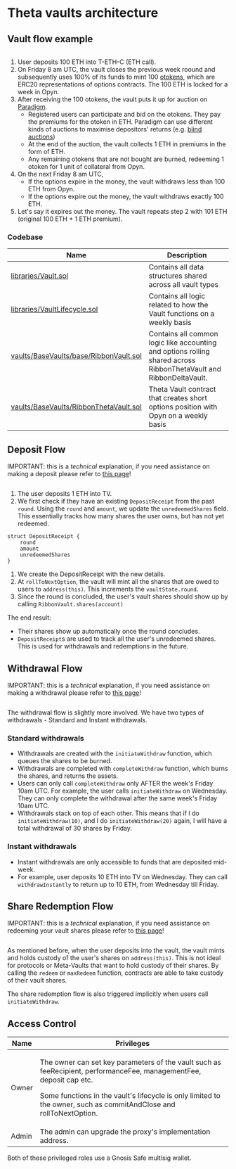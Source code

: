 # Theta vaults architecture

## Vault flow example

<figure><img src="../.gitbook/assets/1663452578-picsay.jpg" alt=""><figcaption></figcaption></figure>

1. User deposits 100 ETH into T-ETH-C (ETH call).
2. On Friday 8 am UTC, the vault closes the previous week roound and subsequently uses 100% of its funds to mint 100 [otokens](https://opyn.gitbook.io/opyn/contracts/otoken), which are ERC20 representations of options contracts. The 100 ETH is locked for a week in Opyn.
3. After receiving the 100 otokens, the vault puts it up for auction on [Paradigm](how-to-participate-in-paradigm-auctions.md).
   * Registered users can participate and bid on the otokens. They pay the premiums for the otoken in ETH. Paradigm can use different kinds of auctions to maximise depositors' returns (e.g. [blind auctions](https://en.wikipedia.org/wiki/First-price\_sealed-bid\_auction))
   * At the end of the auction, the vault collects 1 ETH in premiums in the form of ETH.
   * Any remaining otokens that are not bought are burned, redeeming 1 otoken for 1 unit of collateral from Opyn.
4. On the next Friday 8 am UTC,
   * If the options expire in the money, the vault withdraws less than 100 ETH from Opyn.
   * If the options expire out the money, the vault withdraws exactly 100 ETH.
5. Let's say it expires out the money. The vault repeats step 2 with 101 ETH (original 100 ETH + 1 ETH premium).

### Codebase

| Name                                                                                                                                               | Description                                                                                                        |
| -------------------------------------------------------------------------------------------------------------------------------------------------- | ------------------------------------------------------------------------------------------------------------------ |
| [libraries/Vault.sol](https://github.com/ribbon-finance/ribbon-v2/blob/master/contracts/libraries/Vault.sol)                                       | Contains all data structures shared across all vault types                                                         |
| [libraries/VaultLifecycle.sol](https://github.com/ribbon-finance/ribbon-v2/blob/master/contracts/libraries/VaultLifecycle.sol)                     | Contains all logic related to how the Vault functions on a weekly basis                                            |
| [vaults/BaseVaults/base/RibbonVault.sol](https://github.com/ribbon-finance/ribbon-v2/blob/master/contracts/vaults/BaseVaults/base/RibbonVault.sol) | Contains all common logic like accounting and options rolling shared across RibbonThetaVault and RibbonDeltaVault. |
| [vaults/BaseVaults/RibbonThetaVault.sol](https://github.com/ribbon-finance/ribbon-v2/blob/master/contracts/vaults/BaseVaults/RibbonThetaVault.sol) | Theta Vault contract that creates short options position with Opyn on a weekly basis                               |

## Deposit Flow

IMPORTANT: this is a _technical_ explanation, if you need assistance on making a deposit please refer to [this page](how-to-deposit.md)!

<figure><img src="../.gitbook/assets/1663452248-picsay.jpg" alt=""><figcaption></figcaption></figure>

1. The user deposits 1 ETH into TV.
2. We first check if they have an existing `DepositReceipt` from the past `round`. Using the `round` and `amount`, we update the `unredeemedShares` field. This essentially tracks how many shares the user owns, but has not yet redeemed.

```
struct DepositReceipt {
	round
	amount
	unredeemedShares
}
```

1. We create the DepositReceipt with the new details.
2. At `rollToNextOption`, the vault will mint all the shares that are owed to users to `address(this)`. This increments the `vaultState.round`.
3. Since the round is concluded, the user's vault shares should show up by calling `RibbonVault.shares(account)`

The end result:

* Their shares show up automatically once the round concludes.
* `DepositReceipt`s are used to track all the user's unredeemed shares. This is used for withdrawals and redemptions in the future.

## Withdrawal Flow

IMPORTANT: this is a _technical_ explanation, if you need assistance on making a withdrawal please refer to [this page](how-to-withdraw.md)!

<figure><img src="../.gitbook/assets/Ribbon_v2_(5).png" alt=""><figcaption></figcaption></figure>

The withdrawal flow is slightly more involved. We have two types of withdrawals - Standard and Instant withdrawals.

### **Standard withdrawals**

* Withdrawals are created with the `initiateWithdraw` function, which queues the shares to be burned.
* Withdrawals are completed with `completeWithdraw` function, which burns the shares, and returns the assets.
* Users can only call `completeWithdraw` only AFTER the week's Friday 10am UTC. For example, the user calls `initiateWithdraw` on Wednesday. They can only complete the withdrawal after the same week's Friday 10am UTC.
* Withdrawals stack on top of each other. This means that if I do `initiateWithdraw(10)`, and I do `initiateWithdraw(20)` again, I will have a total withdrawal of 30 shares by Friday.

### **Instant withdrawals**

* Instant withdrawals are only accessible to funds that are deposited mid-week.
* For example, user deposits 10 ETH into TV on Wednesday. They can call `withdrawInstantly` to return up to 10 ETH, from Wednesday till Friday.

## Share Redemption Flow

IMPORTANT: this is a _technical_ explanation, if you need assistance on redeeming your vault shares please refer to [this page](how-to-transfer-vault-positions.md)!

<figure><img src="../.gitbook/assets/Ribbon_v2_(7).png" alt=""><figcaption></figcaption></figure>

As mentioned before, when the user deposits into the vault, the vault mints and holds custody of the user's shares on `address(this)`. This is not ideal for protocols or Meta-Vaults that want to hold custody of their shares. By calling the `redeem` or `maxRedeem` function, contracts are able to take custody of their vault shares.

The share redemption flow is also triggered implicitly when users call `initiateWithdraw`.

## Access Control

| Name  | Privileges                                                                                                                                                                                                                                          |
| ----- | --------------------------------------------------------------------------------------------------------------------------------------------------------------------------------------------------------------------------------------------------- |
| Owner | <p>The owner can set key parameters of the vault such as feeRecipient, performanceFee, managementFee, deposit cap etc.</p><p>Some functions in the vault's lifecycle is only limited to the owner, such as commitAndClose and rollToNextOption.</p> |
| Admin | The admin can upgrade the proxy's implementation address.                                                                                                                                                                                           |

Both of these privileged roles use a Gnosis Safe multisig wallet.

